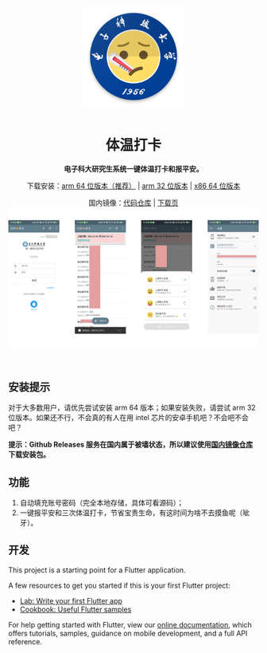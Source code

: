 

<div align="center">
<img align="center" src="./assets/images/web_hi_res_512.png" alt="icon" height=200/>
<br/><br/>
<h1 align="center">体温打卡</h1>

<b>电子科大研究生系统一键体温打卡和报平安。</b>

<p>下载安装：<a href="https://github.com/Yidadaa/Auto-Check-Temperature/releases/latest/download/app-arm64-v8a-release.apk">arm 64 位版本（推荐）</a> | <a href="https://github.com/Yidadaa/Auto-Check-Temperature/releases/latest/download/app-armeabi-v7a-release.apk">arm 32 位版本</a> | <a href="https://github.com/Yidadaa/Auto-Check-Temperature/releases/latest/download/app-x86_64-release.apk">x86 64 位版本</a> </p>
<p>国内镜像：<a href="https://gitee.com/yidadaa/Auto-Check-Temperature">代码仓库</a> | <a href="https://gitee.com/yidadaa/Auto-Check-Temperature/releases">下载页</a>


<img align="center" src="./assets/images/screenshot.png" alt="screenshot"/>
</div>

<br/>

## 安装提示
对于大多数用户，请优先尝试安装 arm 64 版本；如果安装失败，请尝试 arm 32 位版本。如果还不行，不会真的有人在用 intel 芯片的安卓手机吧？不会吧不会吧？

**提示：Github Releases 服务在国内属于被墙状态，所以建议使用<a href="https://gitee.com/yidadaa/Auto-Check-Temperature/releases">国内镜像仓库</a>下载安装包。**

## 功能
1. 自动填充账号密码（完全本地存储，具体可看源码）；
2. 一键报平安和三次体温打卡，节省宝贵生命，有这时间为啥不去摸鱼呢（呲牙）。

## 开发

This project is a starting point for a Flutter application.

A few resources to get you started if this is your first Flutter project:

- [Lab: Write your first Flutter app](https://flutter.dev/docs/get-started/codelab)
- [Cookbook: Useful Flutter samples](https://flutter.dev/docs/cookbook)

For help getting started with Flutter, view our
[online documentation](https://flutter.dev/docs), which offers tutorials,
samples, guidance on mobile development, and a full API reference.
